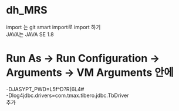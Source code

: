 # dh_MRS
import 는 git smart import로 import 하기
<br/>
JAVA는 JAVA SE 1.8
<br/>

# Run As -> Run Configuration -> Arguments -> VM Arguments 안에 
-DJASYPT_PWD=L5f^D?R(6L4#
<br/>
-Dlog4jdbc.drivers=com.tmax.tibero.jdbc.TbDriver
<br/>
추가
